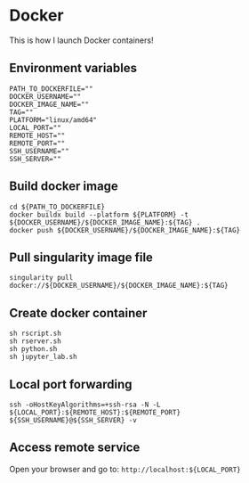 # Docker
This is how I launch Docker containers!

## Environment variables
```
PATH_TO_DOCKERFILE=""
DOCKER_USERNAME=""
DOCKER_IMAGE_NAME=""
TAG=""
PLATFORM="linux/amd64"
LOCAL_PORT=""
REMOTE_HOST=""
REMOTE_PORT=""
SSH_USERNAME=""
SSH_SERVER=""
```

## Build docker image
```
cd ${PATH_TO_DOCKERFILE}
docker buildx build --platform ${PLATFORM} -t ${DOCKER_USERNAME}/${DOCKER_IMAGE_NAME}:${TAG} .
docker push ${DOCKER_USERNAME}/${DOCKER_IMAGE_NAME}:${TAG}
```

## Pull singularity image file
```
singularity pull docker://${DOCKER_USERNAME}/${DOCKER_IMAGE_NAME}:${TAG}
```

## Create docker container
```
sh rscript.sh
sh rserver.sh
sh python.sh
sh jupyter_lab.sh
```

## Local port forwarding
```
ssh -oHostKeyAlgorithms=+ssh-rsa -N -L ${LOCAL_PORT}:${REMOTE_HOST}:${REMOTE_PORT} ${SSH_USERNAME}@${SSH_SERVER} -v
```

## Access remote service
Open your browser and go to: `http://localhost:${LOCAL_PORT}`

